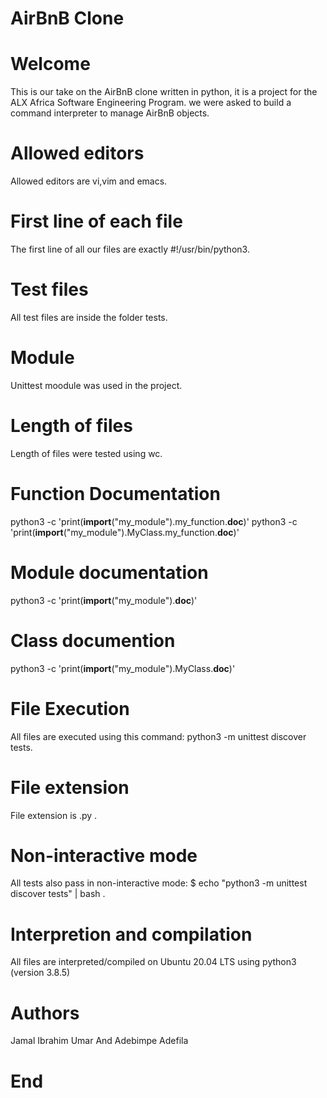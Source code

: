 # AirBnB Clone

# Welcome

This is our take on the AirBnB clone written in python, it is a project for the ALX Africa Software Engineering Program. we were asked to build a command interpreter to manage AirBnB objects.

# Allowed editors 

Allowed editors are vi,vim and emacs.

# First line of each file


The first line of all our files are exactly #!/usr/bin/python3.

# Test files


All test files are inside the folder tests.

# Module


Unittest moodule was used in the project.

# Length of files


Length of files were tested using wc.

# Function Documentation 


python3 -c 'print(__import__("my_module").my_function.__doc__)' 
python3 -c 'print(__import__("my_module").MyClass.my_function.__doc__)'

# Module documentation


python3 -c 'print(__import__("my_module").__doc__)'

# Class documention


python3 -c 'print(__import__("my_module").MyClass.__doc__)'

# File Execution


All files are executed using this command: python3 -m unittest discover tests.

# File extension


File extension is .py .

# Non-interactive mode

All tests also pass in non-interactive mode: $ echo "python3 -m unittest discover tests" | bash .

# Interpretion and compilation


All files are interpreted/compiled on Ubuntu 20.04 LTS using python3 (version 3.8.5)

# Authors

Jamal Ibrahim Umar And
Adebimpe Adefila 
 
 # End
